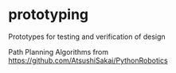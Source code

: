 # prototyping
Prototypes for testing and verification of design

Path Planning Algorithms from https://github.com/AtsushiSakai/PythonRobotics
